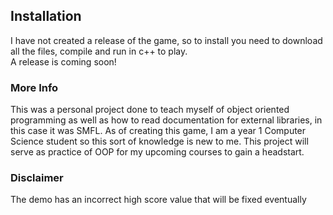 ## Installation

I have not created a release of the game, so to install you need to download all the files, compile and run in c++ to play. <br>
A release is coming soon!

### More Info

This was a personal project done to teach myself of object oriented programming as well as how to read documentation for external libraries, 
in this case it was SMFL. As of creating this game, I am a year 1 Computer Science student so this sort of knowledge is new to me. This
project will serve as practice of OOP for my upcoming courses to gain a headstart.


### Disclaimer
The demo has an incorrect high score value that will be fixed eventually

<blockquote class="imgur-embed-pub" lang="en" data-id="a/gLeRpp6" data-context="false" ><a href="//imgur.com/a/gLeRpp6"></a></blockquote><script async src="//s.imgur.com/min/embed.js" charset="utf-8"></script>
